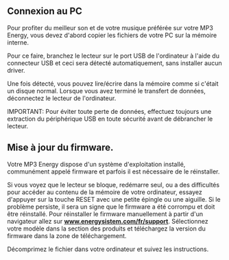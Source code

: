 ﻿## Connexion au PC 

Pour profiter du meilleur son et de votre musique préférée sur votre MP3 Energy, vous devez d'abord copier les fichiers de votre PC sur la mémoire interne. 

Pour ce faire, branchez le lecteur sur le port USB de l'ordinateur à l'aide du connecteur USB et ceci sera détecté automatiquement, sans installer aucun driver. 

Une fois détecté, vous pouvez lire/écrire dans la mémoire comme si c'était un disque normal. 
Lorsque vous avez terminé le transfert de données, déconnectez le lecteur de l'ordinateur. 

IMPORTANT: Pour éviter toute perte de données, effectuez toujours une extraction du périphérique USB en toute sécurité avant de débrancher le lecteur. 

## Mise à jour du firmware. 

Votre MP3 Energy dispose d'un système d'exploitation installé, communément appelé firmware et parfois il est nécessaire de le réinstaller. 

Si vous voyez que le lecteur se bloque, redémarre seul, ou a des difficultés pour accéder au contenu de la mémoire de votre ordinateur, essayez d'appuyer sur la touche RESET avec une petite épingle ou une aiguille. Si le problème persiste, il sera un signe que le firmware a été corrompu et doit être réinstallé. 
Pour réinstaller le firmware manuellement à partir d'un navigateur allez sur **www.energysistem.com/fr/support**. Sélectionnez votre modèle dans la section des produits et téléchargez la version du firmware dans la zone de téléchargement. 

Décomprimez le fichier dans votre ordinateur et suivez les instructions.
